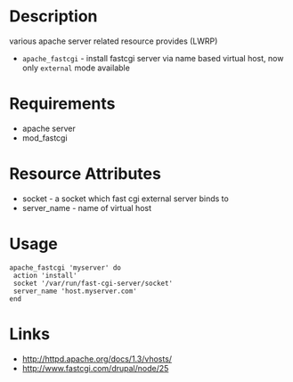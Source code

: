 Description
===========
various apache server related resource provides (LWRP)

* `apache_fastcgi` - install fastcgi server via name based virtual host, now only `external` mode available
  
Requirements
============

* apache server
* mod_fastcgi

Resource Attributes
===================

* socket - a socket which fast cgi external server binds to
* server_name - name of virtual host 
 
Usage
=====

    apache_fastcgi 'myserver' do 
     action 'install'
     socket '/var/run/fast-cgi-server/socket'
     server_name 'host.myserver.com'
    end


Links
=====

 * http://httpd.apache.org/docs/1.3/vhosts/
 * http://www.fastcgi.com/drupal/node/25

